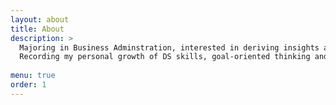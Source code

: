 ```yaml
---
layout: about
title: About
description: >
  Majoring in Business Adminstration, interested in deriving insights and mapping out business strategies from analyzing consumer dataset.
  Recording my personal growth of DS skills, goal-oriented thinking and entrepreneurial perspective.
  
menu: true
order: 1
---
```

